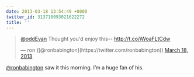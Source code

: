 ```yaml
---
date: 2013-03-18 13:54:49 +0000
twitter_id: 313710093021622272
title: ''
---
```


<blockquote class="twitter-tweet"><p lang="en" dir="ltr"><a href="https://twitter.com/oddEvan?ref_src=twsrc%5Etfw">@oddEvan</a> Thought you&#39;d enjoy this-- <a href="http://t.co/iWoaFLtCdw">http://t.co/iWoaFLtCdw</a></p>&mdash; ron ([@ronbabington](https://twitter.com/ronbabington)) <a href="https://twitter.com/ronbabington/status/313705099635605505?ref_src=twsrc%5Etfw">March 18, 2013</a></blockquote>
<script async src="https://platform.twitter.com/widgets.js" charset="utf-8"></script>

[@ronbabington](https://twitter.com/ronbabington) saw it this morning. I’m a huge fan of his.
